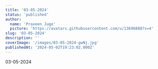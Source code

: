 ```yaml
---
title: '03-05-2024'
status: 'published'
author:
  name: 'Praveen Juge'
  picture: 'https://avatars.githubusercontent.com/u/13696888?v=4'
slug: '03-05-2024'
description: ''
coverImage: '/images/03-05-2024-gwNj.jpg'
publishedAt: '2024-05-02T19:23:02.000Z'
---
```


03-05-2024